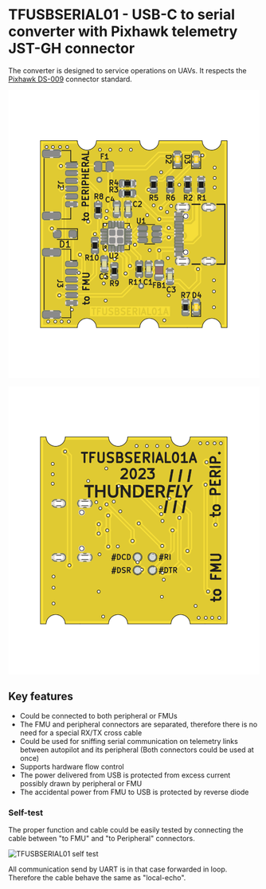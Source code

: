 # TFUSBSERIAL01 - USB-C to serial converter with Pixhawk telemetry JST-GH connector

The converter is designed to service operations on UAVs. It respects the [Pixhawk DS-009](https://github.com/pixhawk/Pixhawk-Standards/blob/master/DS-009%20Pixhawk%20Connector%20Standard.pdf) connector standard.


![TFUSBSERIAL01 Bottom](doc/gen/img/TFUSBSERIAL01-bottom.png)


![TFUSBSERIAL01 Top](doc/gen/img/TFUSBSERIAL01-top.png)



## Key features
 
  * Could be connected to both peripheral or FMUs
  * The FMU and peripheral connectors are separated, therefore there is no need for a special RX/TX cross cable
  * Could be used for sniffing serial communication on telemetry links between autopilot and its peripheral (Both connectors could be used at once)
  * Supports hardware flow control
  * The power delivered from USB is protected from excess current possibly drawn by peripheral or FMU
  * The accidental power from FMU to USB is protected by reverse diode
  
  
### Self-test 

The proper function and cable could be easily tested by connecting the cable between "to FMU" and "to Peripheral" connectors. 

![TFUSBSERIAL01 self test](doc/img/TFUSBSERIAL01_self-test.jpg)

All communication send by UART is in that case forwarded in loop. Therefore the cable behave the same as "local-echo".
